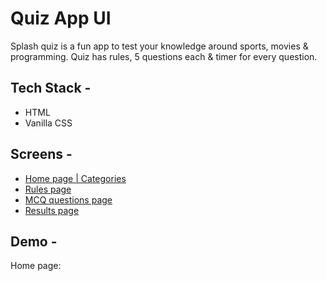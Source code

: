 # Quiz App UI

Splash quiz is a fun app to test your knowledge around sports, movies & programming. Quiz has rules, 5 questions each & timer for every question.

## Tech Stack -

- HTML
- Vanilla CSS

## Screens -

- [Home page | Categories](https://splashquiz.netlify.app/)
- [Rules page](https://splashquiz.netlify.app/screens/rules/rules)
- [MCQ questions page](https://splashquiz.netlify.app/screens/questions/questionone)
- [Results page](https://splashquiz.netlify.app/screens/result/result)

## Demo -

Home page:
